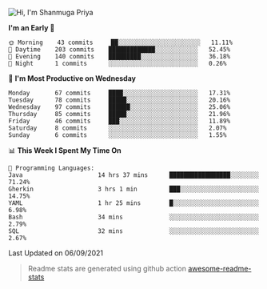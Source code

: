 ![Hi, I'm Shanmuga Priya](https://user-images.githubusercontent.com/11372997/129910864-2785432b-adea-4e52-92eb-f9290c766e28.gif)

<!--START_SECTION:waka-->
**I'm an Early 🐤** 

```text
🌞 Morning    43 commits     ██░░░░░░░░░░░░░░░░░░░░░░░   11.11% 
🌆 Daytime    203 commits    █████████████░░░░░░░░░░░░   52.45% 
🌃 Evening    140 commits    █████████░░░░░░░░░░░░░░░░   36.18% 
🌙 Night      1 commits      ░░░░░░░░░░░░░░░░░░░░░░░░░   0.26%

```
📅 **I'm Most Productive on Wednesday** 

```text
Monday       67 commits     ████░░░░░░░░░░░░░░░░░░░░░   17.31% 
Tuesday      78 commits     █████░░░░░░░░░░░░░░░░░░░░   20.16% 
Wednesday    97 commits     ██████░░░░░░░░░░░░░░░░░░░   25.06% 
Thursday     85 commits     █████░░░░░░░░░░░░░░░░░░░░   21.96% 
Friday       46 commits     ███░░░░░░░░░░░░░░░░░░░░░░   11.89% 
Saturday     8 commits      ░░░░░░░░░░░░░░░░░░░░░░░░░   2.07% 
Sunday       6 commits      ░░░░░░░░░░░░░░░░░░░░░░░░░   1.55%

```


📊 **This Week I Spent My Time On** 

```text
💬 Programming Languages: 
Java                     14 hrs 37 mins      █████████████████░░░░░░░░   71.24% 
Gherkin                  3 hrs 1 min         ███░░░░░░░░░░░░░░░░░░░░░░   14.75% 
YAML                     1 hr 25 mins        █░░░░░░░░░░░░░░░░░░░░░░░░   6.98% 
Bash                     34 mins             ░░░░░░░░░░░░░░░░░░░░░░░░░   2.79% 
SQL                      32 mins             ░░░░░░░░░░░░░░░░░░░░░░░░░   2.67%

```


 Last Updated on 06/09/2021
<!--END_SECTION:waka-->
> Readme stats are generated using github action [awesome-readme-stats](https://github.com/anmol098/waka-readme-stats)
<!--
**Shanmugapriya03/Shanmugapriya03** is a ✨ _special_ ✨ repository because its `README.md` (this file) appears on your GitHub profile.

Here are some ideas to get you started:

- 🔭 I’m currently working on ...
- 🌱 I’m currently learning ...
- 👯 I’m looking to collaborate on ...
- 🤔 I’m looking for help with ...
- 💬 Ask me about ...
- 📫 How to reach me: ...
- 😄 Pronouns: ...
- ⚡ Fun fact: ...
-->
